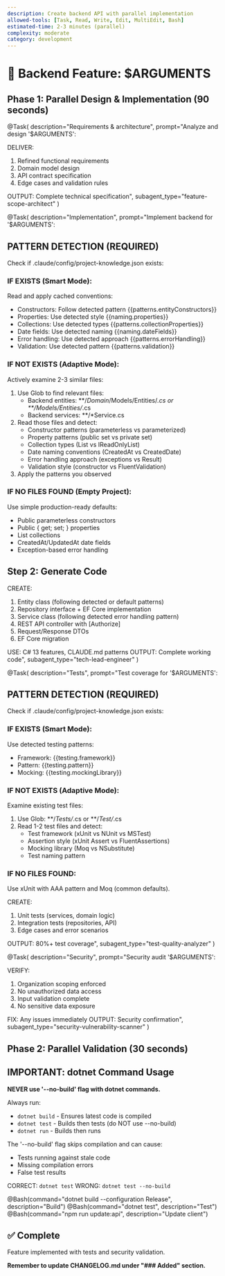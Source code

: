 ```yaml
---
description: Create backend API with parallel implementation
allowed-tools: [Task, Read, Write, Edit, MultiEdit, Bash]
estimated-time: 2-3 minutes (parallel)
complexity: moderate
category: development
---
```


# 🚀 Backend Feature: $ARGUMENTS

## Phase 1: Parallel Design & Implementation (90 seconds)

@Task(
  description="Requirements & architecture",
  prompt="Analyze and design '$ARGUMENTS':
  
  DELIVER:
  1. Refined functional requirements
  2. Domain model design
  3. API contract specification
  4. Edge cases and validation rules
  
  OUTPUT: Complete technical specification",
  subagent_type="feature-scope-architect"
)

@Task(
  description="Implementation",
  prompt="Implement backend for '$ARGUMENTS':

  ## PATTERN DETECTION (REQUIRED)

  Check if .claude/config/project-knowledge.json exists:

  ### IF EXISTS (Smart Mode):
  Read and apply cached conventions:
  - Constructors: Follow detected pattern {{patterns.entityConstructors}}
  - Properties: Use detected style {{naming.properties}}
  - Collections: Use detected types {{patterns.collectionProperties}}
  - Date fields: Use detected naming {{naming.dateFields}}
  - Error handling: Use detected approach {{patterns.errorHandling}}
  - Validation: Use detected pattern {{patterns.validation}}

  ### IF NOT EXISTS (Adaptive Mode):
  Actively examine 2-3 similar files:
  1. Use Glob to find relevant files:
     - Backend entities: **/*Domain*/Models/Entities/*.cs or **/Models/Entities/*.cs
     - Backend services: **/*Service.cs
  2. Read those files and detect:
     - Constructor patterns (parameterless vs parameterized)
     - Property patterns (public set vs private set)
     - Collection types (List<T> vs IReadOnlyList<T>)
     - Date naming conventions (CreatedAt vs CreatedDate)
     - Error handling approach (exceptions vs Result<T>)
     - Validation style (constructor vs FluentValidation)
  3. Apply the patterns you observed

  ### IF NO FILES FOUND (Empty Project):
  Use simple production-ready defaults:
  - Public parameterless constructors
  - Public { get; set; } properties
  - List<T> collections
  - CreatedAt/UpdatedAt date fields
  - Exception-based error handling

  ## Step 2: Generate Code

  CREATE:
  1. Entity class (following detected or default patterns)
  2. Repository interface + EF Core implementation
  3. Service class (following detected error handling pattern)
  4. REST API controller with [Authorize]
  5. Request/Response DTOs
  6. EF Core migration

  USE: C# 13 features, CLAUDE.md patterns
  OUTPUT: Complete working code",
  subagent_type="tech-lead-engineer"
)

@Task(
  description="Tests",
  prompt="Test coverage for '$ARGUMENTS':

  ## PATTERN DETECTION (REQUIRED)

  Check if .claude/config/project-knowledge.json exists:

  ### IF EXISTS (Smart Mode):
  Use detected testing patterns:
  - Framework: {{testing.framework}}
  - Pattern: {{testing.pattern}}
  - Mocking: {{testing.mockingLibrary}}

  ### IF NOT EXISTS (Adaptive Mode):
  Examine existing test files:
  1. Use Glob: **/*Tests/*.cs or **/*Test/*.cs
  2. Read 1-2 test files and detect:
     - Test framework (xUnit vs NUnit vs MSTest)
     - Assertion style (xUnit Assert vs FluentAssertions)
     - Mocking library (Moq vs NSubstitute)
     - Test naming pattern

  ### IF NO FILES FOUND:
  Use xUnit with AAA pattern and Moq (common defaults).

  CREATE:
  1. Unit tests (services, domain logic)
  2. Integration tests (repositories, API)
  3. Edge cases and error scenarios

  OUTPUT: 80%+ test coverage",
  subagent_type="test-quality-analyzer"
)

@Task(
  description="Security",
  prompt="Security audit '$ARGUMENTS':
  
  VERIFY:
  1. Organization scoping enforced
  2. No unauthorized data access
  3. Input validation complete
  4. No sensitive data exposure
  
  FIX: Any issues immediately
  OUTPUT: Security confirmation",
  subagent_type="security-vulnerability-scanner"
)

## Phase 2: Parallel Validation (30 seconds)

## IMPORTANT: dotnet Command Usage

**NEVER use '--no-build' flag with dotnet commands.**

Always run:
- `dotnet build` - Ensures latest code is compiled
- `dotnet test` - Builds then tests (do NOT use --no-build)
- `dotnet run` - Builds then runs

The '--no-build' flag skips compilation and can cause:
- Tests running against stale code
- Missing compilation errors
- False test results

CORRECT: `dotnet test`
WRONG: `dotnet test --no-build`

@Bash(command="dotnet build --configuration Release", description="Build")
@Bash(command="dotnet test", description="Test")
@Bash(command="npm run update:api", description="Update client")

## ✅ Complete
Feature implemented with tests and security validation.

**Remember to update CHANGELOG.md under "### Added" section.**